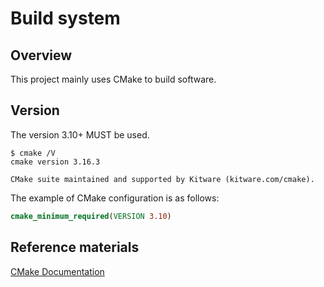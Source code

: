 # Build system

## Overview

This project mainly uses CMake to build software.

## Version

The version 3.10+ MUST be used.

```console
$ cmake /V
cmake version 3.16.3

CMake suite maintained and supported by Kitware (kitware.com/cmake).
```

The example of CMake configuration is as follows:

```cmake
cmake_minimum_required(VERSION 3.10)
```
## Reference materials

[CMake Documentation](https://cmake.org/cmake/help/v3.10/)
